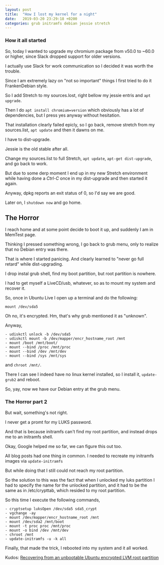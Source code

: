 ```yaml
---
layout: post
title:  "How I lost my kernel for a night"
date:   2019-03-20 23:29:18 +0200
categories: grub initramfs debian jessie stretch
---
```


### How it all started

So, today I wanted to upgrade my chromium package from v50.0 to ~60.0 or higher, since Slack dropped support for older versions.

I actually use Slack for work communication so I decided it was worth the trouble.

Since I am extremely lazy on "not so important" things I first tried to do it FrankenDebian style.

So I add Stretch to my sources.lost, right bellow my jessie entris and `apt upgrade`.

Then I do `apt install chromium=version` which obviously has a lot of dependencies, but I press yes anyway without hesitation.

That installation clearly failed epicly, so I go back, remove stretch from my sources.list, `apt update` and then it dawns on me.

I have to dist-upgrade.

Jessie is the old stable after all.

Change my sources.list to full Stretch, `apt update`, `apt-get dist-upgrade`, and go back to work.

But due to some derp moment I end up in my new Stretch environment while having done a *Ctrl-C* once in my dist-upgrade 
and then started it again.

Anyway, dpkg reports an exit status of 0, so I'd say we are good.

Later on, I `shutdown now` and go home.

## The Horror

I reach home and at some point decide to boot it up, and suddenly I am in MemTest page.

Thinking I pressed something wrong, I go back to grub menu, only to realize that no Debian entry was there.

That is where I started panicing. And clearly learned to "never go full retard" while dist-upgrading.

I drop instal grub shell, find my boot partition, but root partition is nowhere.

I had to get myself a LiveCD/usb, whatever, so as to mount my system and recover it.

So, once in Ubuntu Live I open up a terminal and do the following:
    
    mount /dev/sda5

Oh no, it's encrypted. 
Hm, that's why grub mentioned it as "unknown".

Anyway,
```
- udiskctl unlock -b /dev/sda5
- udiskctl mount -b /dev/mapper/encr_hostname_root /mnt
- mount /boot /mnt/boot/
- mount --bind /proc /mnt/proc
- mount --bind /dev /mnt/dev
- mount --bind /sys /mnt/sys
```
and `chroot /mnt/`. 

There I can see I indeed have no linux kernel installed, so I install it, `update-grub2` and reboot.

So, yay, now we have our Debian entry at the grub menu.

### The Horror part 2

But wait, something's not right.

I never get a promt for my LUKS password.

And that is because initramfs can't find my root partition, and instead drops me to an initramfs shell.

Okay, Google helped me so far, we can figure this out too.

All blog posts had one thing in common.
I needed to recreate my initramfs images via `update-initramfs`

But while doing that I still could not reach my root partition.

So the solution to this was the fact that when I unlocked my luks partition I had to specify the name for the unlocked partition,
and it had to be the same as in /etc/crypttab, which resided to my root partition.

So this time I execute the following commands,
 ```
- cryptsetup luksOpen /dev/sda5 sda5_crypt
- vgchange -ay
- mount /dev/mapper/encr_hostname_root /mnt
- mount /dev/sda2 /mnt/boot
- mount -t proc proc /mnt/proc
- mount -o bind /dev /mnt/dev
- chroot /mnt
- update-initramfs -u -k all
```

Finally, that made the trick, I rebooted into my system and it all worked.

Kudos: [Recovering from an unbootable Ubuntu encrypted LVM root partition](https://feeding.cloud.geek.nz/posts/recovering-from-unbootable-ubuntu-encrypted-lvm-root-partition/)
